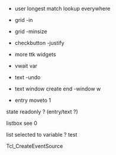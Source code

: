+ user longest match lookup everywhere

+ grid -in
+ grid -minsize
+ checkbutton -justify

+ more ttk widgets

+ vwait var

+ text -undo
+ text window create end -window w

+ entry moveto 1

state readonly ? (entry/text ?)

listbox see 0

list selected to variable ? test

Tcl_CreateEventSource
